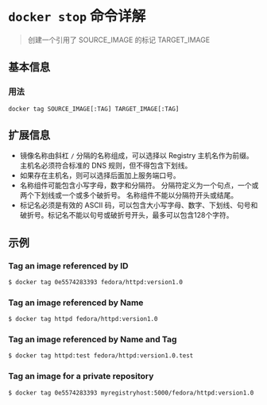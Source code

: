 # `docker stop` 命令详解

> 创建一个引用了 SOURCE_IMAGE 的标记 TARGET_IMAGE

## 基本信息

### 用法

```
docker tag SOURCE_IMAGE[:TAG] TARGET_IMAGE[:TAG]
```

## 扩展信息

- 镜像名称由斜杠 `/` 分隔的名称组成，可以选择以 Registry 主机名作为前缀。主机名必须符合标准的 DNS 规则，但不得包含下划线。
- 如果存在主机名，则可以选择后面加上服务端口号。
- 名称组件可能包含小写字母，数字和分隔符。 分隔符定义为一个句点，一个或两个下划线或一个或多个破折号。 名称组件不能以分隔符开头或结尾。
- 标记名必须是有效的 ASCII 码，可以包含大小写字母、数字、下划线、句号和破折号。标记名不能以句号或破折号开头，最多可以包含128个字符。

## 示例

### Tag an image referenced by ID

```bash
$ docker tag 0e5574283393 fedora/httpd:version1.0
```

### Tag an image referenced by Name

```bash
$ docker tag httpd fedora/httpd:version1.0
```

### Tag an image referenced by Name and Tag

```bash
$ docker tag httpd:test fedora/httpd:version1.0.test
```

### Tag an image for a private repository

```bash
$ docker tag 0e5574283393 myregistryhost:5000/fedora/httpd:version1.0
```